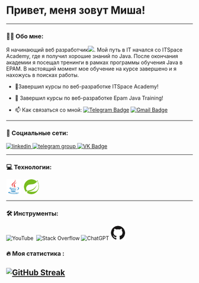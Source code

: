 # Привет, меня зовут Миша!

---

### :man_technologist: Обо мне:

Я начинающий веб разработчик<img src="https://media.giphy.com/media/WUlplcMpOCEmTGBtBW/giphy.gif" width="30px">. Мой путь в IT начался со ITSpace Academy, где я получил хорошие знаний по Java. После окончания академии я посещал тренинги в рамках программы обучения Java в EPAM. В настоящий момент мое обучение на курсе завершено и я нахожусь в поисках работы.

- :telescope:Завершил курсы по веб-разработке ITSpace Academy!

- :seedling: Завершил курсы по веб-разработке Epam Java Training!

- :mailbox: Как связаться со мной: [![Telegram Badge](https://img.shields.io/badge/-mishamaruqyan-blue?style=flat&logo=Telegram&logoColor=white)](https://t.me/6142201617) [![Gmail Badge](https://img.shields.io/badge/-Gmail-red?style=flat&logo=Gmail&logoColor=white)](mailto:mishamaruqyan@gmail.com)

---

### 🤝 Социальные сети:

  <div id="badges">
    <a href="https://https://www.linkedin.com/in/misha-maruqyan-265b4624b" target="_blank">
      <img src="https://cdn-icons-png.flaticon.com/512/2504/2504799.png" width="40" height="40" alt="linkedin" />
    </a>
    <a href="https://t.me/6142201617" target="_blank">
      <img src="https://cdn-icons-png.flaticon.com/512/2111/2111646.png" width="40" height="40" alt="telegram group" />
    </a>
    <a href="https://vk.com/id250957292" target="_blank">
      <img src="https://cdn-icons-png.flaticon.com/512/145/145813.png" width="40" height="40" alt="VK Badge"/>
    </a>
  </div>

---

### 💻 Технологии:
<div>
  <img src="https://github.com/devicons/devicon/blob/master/icons/java/java-original.svg" title="Java" alt="Java" width="40" height="40"/>&nbsp;
  <img src="https://github.com/devicons/devicon/blob/master/icons/spring/spring-original.svg" title="Spring" alt="Spring" width="40" 
</div>



---

### 🛠 Инструменты:

<div>

  <img src="https://upload.wikimedia.org/wikipedia/commons/9/9e/YouTube_Logo_%282013-2017%29.svg" title="YouTube" alt="YouTube" width="40" height="40"/>&nbsp;
<img src="https://cdn.sstatic.net/Sites/stackoverflow/Img/apple-touch-icon.png?v=c78bd457575a" title="Stack Overflow" alt="Stack Overflow" width="40" height="40">
<img src="https://i.imgur.com/2C4H8hH.png" title="ChatGPT" alt="ChatGPT" width="40" height="40"
   width="40" height="40"  >
<img src="https://github.com/devicons/devicon/blob/master/icons/github/github-original.svg" title="GitHub" alt="GitHub" width="40" height="40">
  
</div>

  
  
### :fire: Моя статистика :
  

[![GitHub Streak](http://github-readme-streak-stats.herokuapp.com?user=mishamaruqyan93)](https://git.io/streak-stats)
---
